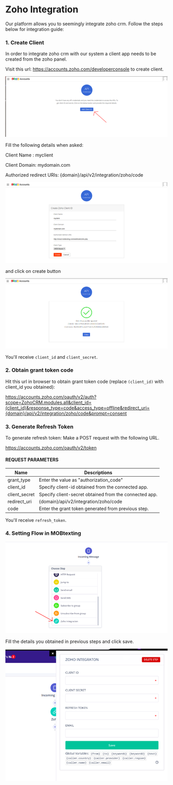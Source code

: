# Zoho Integration

Our platform allows you to seemingly integrate zoho crm.
Follow the steps below for integration guide:

### 1. Create Client

In order to integrate zoho crm with our system a client app needs to be created from the zoho panel.

Visit this url: <https://accounts.zoho.com/developerconsole> to create client.

![alt text](/images/docs/integrations/zoho1.png)

Fill the following details when asked:

Client Name : myclient

Client Domain: mydomain.com

Authorized redirect URIs: {domain}/api/v2/integration/zoho/code

![alt text](/images/docs/integrations/zoho2.png)

and click on create button

![alt text](/images/docs/integrations/zoho3.png)

You'll receive `client_id` and `client_secret`.

### 2. Obtain grant token code

Hit this url in browser to obtain grant token code (replace `(client_id)` with client_id you obtained):

<https://accounts.zoho.com/oauth/v2/auth?scope=ZohoCRM.modules.all&client_id=(client_id)&response_type=code&access_type=offline&redirect_uri={domain}/api/v2/integration/zoho/code&prompt=consent>

### 3. Generate Refresh Token

To generate refresh token:
Make a POST request with the following URL.

https://accounts.zoho.com/oauth/v2/token

#### REQUEST PARAMETERS

| Name          | Descriptions                                           |
| ------------- | ------------------------------------------------------ |
| grant_type    | Enter the value as "authorization_code"                |
| client_id     | Specify client-id obtained from the connected app.     |
| client_secret | Specify client-secret obtained from the connected app. |
| redirect_uri  | {domain}/api/v2/integration/zoho/code                  |
| code          | Enter the grant token generated from previous step.    |

You'll receive `refresh_token`.

### 4. Setting Flow in MOBtexting

![alt text](/images/docs/integrations/zoho4.png)

Fill the details you obtained in previous steps and click save.

![alt text](/images/docs/integrations/zoho5.png)
